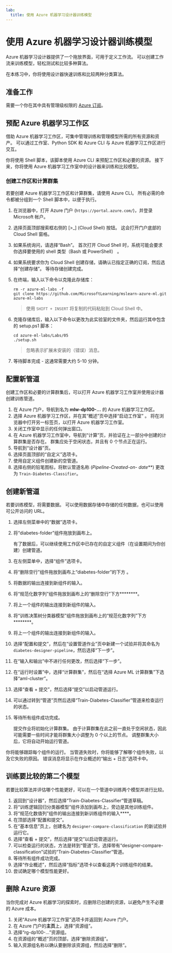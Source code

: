 ```yaml
---
lab:
  title: 使用 Azure 机器学习设计器训练模型
---
```


# 使用 Azure 机器学习设计器训练模型

Azure 机器学习设计器提供了一个拖放界面，可用于定义工作流。 可以创建工作流来训练模型，轻松测试和比较多种算法。

在本练习中，你将使用设计器快速训练和比较两种分类算法。

## 准备工作

需要一个你在其中具有管理级权限的 [Azure 订阅](https://azure.microsoft.com/free?azure-portal=true)。

## 预配 Azure 机器学习工作区

借助 Azure 机器学习工作区，可集中管理训练和管理模型所需的所有资源和资产。 可以通过工作室、Python SDK 和 Azure CLI 与 Azure 机器学习工作区进行交互。

你将使用 Shell 脚本，该脚本使用 Azure CLI 来预配工作区和必要的资源。 接下来，你将使用 Azure 机器学习工作室中的设计器来训练和比较模型。

### 创建工作区和计算群集

若要创建 Azure 机器学习工作区和计算群集，请使用 Azure CLI。 所有必需的命令都被分组到一个 Shell 脚本中，以便于执行。

1. 在浏览器中，打开 Azure 门户 (`https://portal.azure.com/`)，并登录 Microsoft 帐户。
1. 选择页面顶部搜索框右侧的 \[>_] (Cloud Shell) 按钮。 这会打开门户底部的 Cloud Shell 窗格。
1. 如果系统询问，请选择“Bash”。 首次打开 Cloud Shell 时，系统可能会要求你选择要使用的 shell 类型（Bash 或 PowerShell） 。
1. 如果系统要求你为 Cloud Shell 创建存储，请确认已指定正确的订阅，然后选择“创建存储”。 等待存储创建完成。
1. 在终端，输入以下命令以克隆此存储库：

    ```azurecli
    rm -r azure-ml-labs -f
    git clone https://github.com/MicrosoftLearning/mslearn-azure-ml.git azure-ml-labs
    ```

    > 使用 `SHIFT + INSERT` 将复制的代码粘贴到 Cloud Shell 中。

1. 克隆存储库后，输入以下命令以更改为此实验室的文件夹，然后运行其中包含的 setup.ps1 脚本：

    ```azurecli
    cd azure-ml-labs/Labs/05
    ./setup.sh
    ```

    > 忽略表示扩展未安装的（错误）消息。

1. 等待脚本完成 - 这通常需要大约 5-10 分钟。

## 配置新管道

创建工作区和必要的计算群集后，可以打开 Azure 机器学习工作室并使用设计器创建训练管道。

1. 在 Azure 门户，导航到名为 **mlw-dp100-...** 的 Azure 机器学习工作区。
1. 选择 Azure 机器学习工作区，并在其“概述”页中选择“启动工作室” 。 将在浏览器中打开另一标签页，以打开 Azure 机器学习工作室。
1. 关闭工作室中显示的任何弹出窗口。
1. 在 Azure 机器学习工作室中，导航到“计算”页，并验证在上一部分中创建的计算群集是否存在。 群集应处于空闲状态，并且有 0 个节点正在运行。
1. 导航到“设计器”页。
1. 选择页面顶部的“自定义”选项卡。
1. 使用自定义组件创建新的空管道。
1. 选择右侧的铅笔图标，将默认管道名称 (**Pipeline-Created-on-* date***) 更改为 `Train-Diabetes-Classifier`。


## 创建新管道

若要训练模型，将需要数据。 可以使用数据存储中存储的任何数据，也可以使用可公开访问的 URL。

1. 选择左侧菜单中的“数据”选项卡。
1. 将“diabetes-folder”组件拖放到画布上。

    有了数据后，可以继续使用工作区中已存在的自定义组件（在设置期间为你创建）创建管道。

1. 在左侧菜单中，选择“组件”选项卡。
1. 将“删除空行”组件拖放到画布上“diabetes-folder”的下方 。
1. 将数据的输出连接到新组件的输入。
1. 将“规范化数字列”组件拖放到画布上的“删除空行”下方********。
1. 将上一个组件的输出连接到新组件的输入。
1. 将“训练决策树分类器模型”组件拖放到画布上的“规范化数字列”下方********。
1. 将上一个组件的输出连接到新组件的输入。
1. 选择“配置和提交”，然后在“设置管道作业”页中新建一个试验并将其命名为 `diabetes-designer-pipeline`，然后选择“下一步”。
1. 在“输入和输出”中不进行任何更改，然后选择“下一步”。
1. 在“运行时设置”中，选择“计算群集”，然后在“选择 Azure ML 计算群集”下选择“aml-cluster”。
1. 选择“查看 + 提交”，然后选择“提交”以启动管道运行。
1. 可以通过转到“管道”页然后选择“Train-Diabetes-Classifier”管道来检查运行的状态。
1. 等待所有组件成功完成。

    提交作业将初始化计算群集。 由于计算群集在此之前一直处于空闲状态，因此可能需要一些时间才能将群集大小调整为 0 个以上的节点。 调整群集大小后，它将自动开始运行管道。

你将能够跟踪每个组件的运行。 当管道失败时，你将能够了解哪个组件失败，以及它失败的原因。 错误消息将显示在作业概述的“输出 + 日志”选项卡中。

## 训练要比较的第二个模型

若要比较算法并评估哪个性能更好，可以在一个管道中训练两个模型并进行比较。

1. 返回到“设计器”，然后选择“Train-Diabetes-Classifier”管道草稿。
1. 将“训练逻辑回归分类器模型”组件添加到画布上，旁边是其他训练组件。
1. 将“规范化数值列”组件的输出连接到新训练组件的输入****。
1. 在顶部选择“配置和提交”。
1. 在“基本信息”页上，创建名为 `designer-compare-classification` 的新试验并运行它。
1. 选择“查看 + 提交”，然后选择“提交”以启动管道运行。
1. 可以检查运行的状态，方法是转到“管道”页，选择带有“designer-compare-classification”试验的“Train-Diabetes-Classifier”管道。
1. 等待所有组件成功完成。  
1. 选择“作业概述”，然后选择“指标”选项卡以查看这两个训练组件的结果。
1. 尝试确定哪个模型性能更好。

## 删除 Azure 资源

当你完成对 Azure 机器学习的探索时，应删除已创建的资源，以避免产生不必要的 Azure 成本。

1. 关闭“Azure 机器学习工作室”选项卡并返回到 Azure 门户。
1. 在 Azure 门户的**主页**上，选择“资源组”。
1. 选择“rg-dp100-...”资源组。
1. 在资源组的“概述”页的顶部，选择“删除资源组”。
1. 输入资源组名称以确认要删除该资源组，然后选择“删除”。
